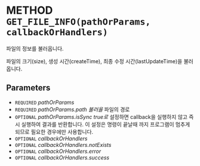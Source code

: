 # METHOD `GET_FILE_INFO(pathOrParams, callbackOrHandlers)`
파일의 정보를 불러옵니다.

파일의 크기(size), 생성 시간(createTime), 최종 수정 시간(lastUpdateTime)을 불러옵니다.

## Parameters
* `REQUIRED` *pathOrParams*
* `REQUIRED` *pathOrParams.path	불러올* 파일의 경로
* `OPTIONAL` *pathOrParams.isSync	true로* 설정하면 callback을 실행하지 않고 즉시 실행하여 결과를 반환합니다. 이 설정은 명령이 끝날때 까지 프로그램이 멈추게 되므로 필요한 경우에만 사용합니다.
* `OPTIONAL` *callbackOrHandlers*
* `OPTIONAL` *callbackOrHandlers.notExists*
* `OPTIONAL` *callbackOrHandlers.error*
* `OPTIONAL` *callbackOrHandlers.success*

